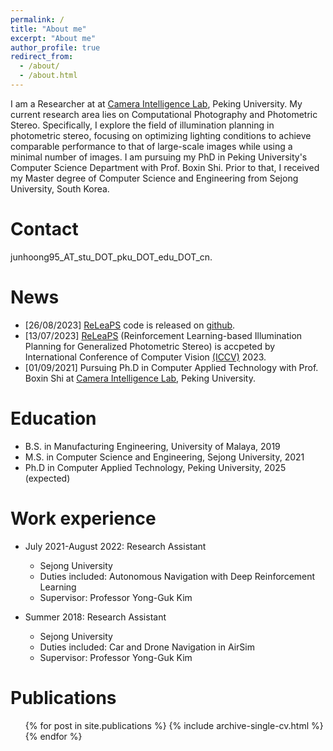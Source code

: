 ```yaml
---
permalink: /
title: "About me"
excerpt: "About me"
author_profile: true
redirect_from: 
  - /about/
  - /about.html
---
```


I am a Researcher at at [Camera Intelligence Lab](https://camera.pku.edu.cn), Peking University. My current research area lies on Computational Photography and Photometric Stereo. Specifically, I explore the field of illumination planning in photometric stereo, focusing on optimizing lighting conditions to achieve comparable performance to that of large-scale images while using a minimal number of images. I am pursuing my PhD in Peking University's Computer Science Department with Prof. Boxin Shi. Prior to that, I received my Master degree of Computer Science and Engineering from Sejong University, South Korea.


Contact
======
junhoong95_AT_stu_DOT_pku_DOT_edu_DOT_cn. 

News
======
* [26/08/2023] [ReLeaPS](https://jhchan0805.github.io/ReLeaPS/) code is released on [github](https://github.com/jhchan0805/ReLeaPS).
* [13/07/2023] [ReLeaPS](https://jhchan0805.github.io/ReLeaPS/)  (Reinforcement Learning-based Illumination Planning for Generalized Photometric Stereo) is accpeted by International Conference of Computer Vision [(ICCV)](https://iccv2023.thecvf.com) 2023.
* [01/09/2021] Pursuing Ph.D in Computer Applied Technology with Prof. Boxin Shi at [Camera Intelligence Lab](https://camera.pku.edu.cn), Peking University.


Education
======
* B.S. in Manufacturing Engineering, University of Malaya, 2019
* M.S. in Computer Science and Engineering, Sejong University, 2021
* Ph.D in Computer Applied Technology, Peking University, 2025 (expected)

Work experience
======
* July 2021-August 2022: Research Assistant
  * Sejong University
  * Duties included: Autonomous Navigation with Deep Reinforcement Learning  
  * Supervisor: Professor Yong-Guk Kim

* Summer 2018: Research Assistant
  * Sejong University
  * Duties included: Car and Drone Navigation in AirSim 
  * Supervisor: Professor Yong-Guk Kim



Publications
======
  <ul>{% for post in site.publications %}
    {% include archive-single-cv.html %}
  {% endfor %}</ul>
  
